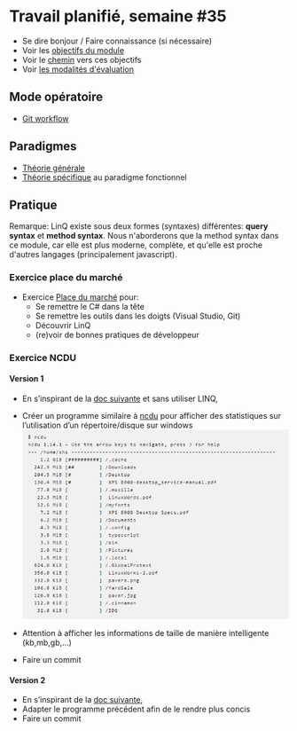 # Travail planifié, semaine #35

- Se dire bonjour / Faire connaissance (si nécessaire)
- Voir les [objectifs du module](https://www.modulbaukasten.ch/module/323/1/fr-FR?title=Programmer-de-mani%C3%A8re-fonctionnelle)
- Voir le [chemin](https://roadmap.sh/r/embed?id=66b88565b64402e0526d8ebc) vers ces objectifs
- Voir [les modalités d'évaluation](../evaluation/DEP.md)

## Mode opératoire
- [Git workflow](../USEME.md)

## Paradigmes
- [Théorie générale](../supports/source/01-paradigmes.md)
- [Théorie spécifique](../supports/source/02a-fonctions-sup.md) au paradigme fonctionnel
  
## Pratique

Remarque: LinQ existe sous deux formes (syntaxes) différentes: **query syntax** et **method syntax**. Nous n'aborderons que la method syntax dans ce module, car elle est plus moderne, complète, et qu'elle est proche d'autres langages (principalement javascript).

### Exercice place du marché
- Exercice [Place du marché](../exos/marché/enoncé.md) pour:
  - Se remettre le C# dans la tête
  - Se remettre les outils dans les doigts (Visual Studio, Git)
  - Découvrir LinQ
  - (re)voir de bonnes pratiques de développeur


### Exercice NCDU

#### Version 1
  - En s’inspirant de la [doc suivante](https://www.geeksforgeeks.org/c-sharp/c-sharp-program-to-estimate-the-size-of-folder/) et sans utiliser LINQ,
  
  - Créer un programme similaire à [ncdu](https://dev.yorhel.nl/ncdu) pour afficher des statistiques sur l’utilisation d’un répertoire/disque sur windows
  ![Alt text](01-ncdu.png)
  - Attention à afficher les informations de taille de manière intelligente (kb,mb,gb,...)
  - Faire un commit

#### Version 2
  - En s’inspirant de la [doc suivante](https://learn.microsoft.com/en-us/dotnet/csharp/linq/how-to-query-files-and-directories),
  - Adapter le programme précédent afin de le rendre plus concis
  - Faire un commit
